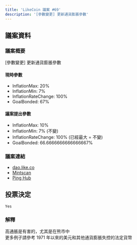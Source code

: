 ```yaml
---
title: 'LikeCoin 議案 #69'
description: '[參數變更] 更新通貨膨脹參數'
---
```


## 議案資料

### 議案概要
[參數變更] 更新通貨膨脹參數

#### 現時參數
- InflationMax: 20%
- InflationMin: 7%
- InflationRateChange: 100%
- GoalBonded: 67%

#### 議案提出參數
- InflationMax: 10%
- InflationMin: 7% (不變)
- InflationRateChange: 100% (已經最大 = 不變)
- GoalBonded: 66.6666666666666667%

### 議案連結
- [dao.like.co](https://dao.like.co/proposals/69)
- [Mintscan](https://www.mintscan.io/likecoin/proposals/69)
- [Ping Hub](https://ping.pub/likecoin/gov/69)


## 投票決定
`Yes`

### 解釋
高通脹是有害的，尤其是在熊市中  
更多例子請參考 1971 年以來的美元和其他通貨膨脹失控的法定貨幣  
